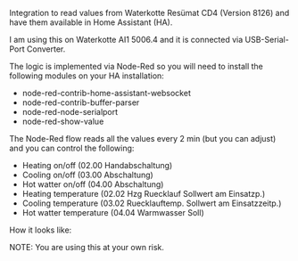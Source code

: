 
Integration to read values from Waterkotte Resümat CD4 (Version 8126) and have them available in Home Assistant (HA).

I am using this on Waterkotte AI1 5006.4 and it is connected via USB-Serial-Port Converter.

The logic is implemented via Node-Red so you will need to install the following modules on your HA installation:
* node-red-contrib-home-assistant-websocket
* node-red-contrib-buffer-parser
* node-red-node-serialport
* node-red-show-value


The Node-Red flow reads all the values every 2 min (but you can adjust) and you can control the following:
* Heating on/off (02.00 Handabschaltung)
* Cooling on/off (03.00 Abschaltung)
* Hot watter on/off (04.00 Abschaltung)
* Heating temperature (02.02 Hzg Ruecklauf Sollwert am Einsatzp.)
* Cooling temperature (03.02 Ruecklauftemp. Sollwert am Einsatzzeitp.)
* Hot watter temperature (04.04 Warmwasser Soll)

How it looks like:

NOTE: You are using this at your own risk.
